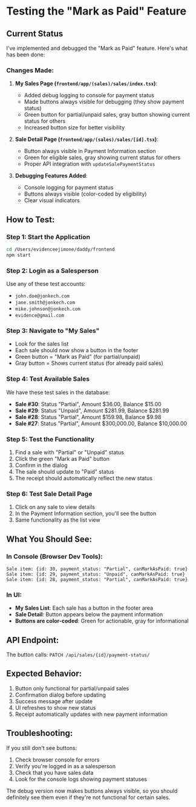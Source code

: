 # Testing the "Mark as Paid" Feature

## Current Status

I've implemented and debugged the "Mark as Paid" feature. Here's what has been done:

### Changes Made:

1. **My Sales Page (`frontend/app/(sales)/sales/index.tsx`)**:

   - Added debug logging to console for payment status
   - Made buttons always visible for debugging (they show payment status)
   - Green button for partial/unpaid sales, gray button showing current status for others
   - Increased button size for better visibility

2. **Sale Detail Page (`frontend/app/(sales)/sales/[id].tsx`)**:

   - Button always visible in Payment Information section
   - Green for eligible sales, gray showing current status for others
   - Proper API integration with `updateSalePaymentStatus`

3. **Debugging Features Added**:
   - Console logging for payment status
   - Buttons always visible (color-coded by eligibility)
   - Clear visual indicators

## How to Test:

### Step 1: Start the Application

```bash
cd /Users/evidenceejimone/daddy/frontend
npm start
```

### Step 2: Login as a Salesperson

Use any of these test accounts:

- `john.doe@jonkech.com`
- `jane.smith@jonkech.com`
- `mike.johnson@jonkech.com`
- `evidence@gmail.com`

### Step 3: Navigate to "My Sales"

- Look for the sales list
- Each sale should now show a button in the footer
- Green button = "Mark as Paid" (for partial/unpaid)
- Gray button = Shows current status (for already paid sales)

### Step 4: Test Available Sales

We have these test sales in the database:

- **Sale #30**: Status "Partial", Amount $36.00, Balance $15.00
- **Sale #29**: Status "Unpaid", Amount $281.99, Balance $281.99
- **Sale #28**: Status "Partial", Amount $159.98, Balance $9.98
- **Sale #27**: Status "Partial", Amount $300,000.00, Balance $10,000.00

### Step 5: Test the Functionality

1. Find a sale with "Partial" or "Unpaid" status
2. Click the green "Mark as Paid" button
3. Confirm in the dialog
4. The sale should update to "Paid" status
5. The receipt should automatically reflect the new status

### Step 6: Test Sale Detail Page

1. Click on any sale to view details
2. In the Payment Information section, you'll see the button
3. Same functionality as the list view

## What You Should See:

### In Console (Browser Dev Tools):

```
Sale item: {id: 30, payment_status: "Partial", canMarkAsPaid: true}
Sale item: {id: 29, payment_status: "Unpaid", canMarkAsPaid: true}
Sale item: {id: 28, payment_status: "Partial", canMarkAsPaid: true}
```

### In UI:

- **My Sales List**: Each sale has a button in the footer area
- **Sale Detail**: Button appears below the payment information
- **Buttons are color-coded**: Green for actionable, gray for informational

## API Endpoint:

The button calls: `PATCH /api/sales/{id}/payment-status/`

## Expected Behavior:

1. Button only functional for partial/unpaid sales
2. Confirmation dialog before updating
3. Success message after update
4. UI refreshes to show new status
5. Receipt automatically updates with new payment information

## Troubleshooting:

If you still don't see buttons:

1. Check browser console for errors
2. Verify you're logged in as a salesperson
3. Check that you have sales data
4. Look for the console logs showing payment statuses

The debug version now makes buttons always visible, so you should definitely see them even if they're not functional for certain sales.
